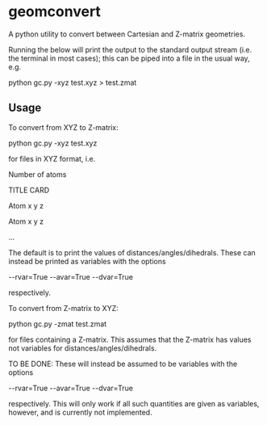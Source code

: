 # geomconvert
A python utility to convert between Cartesian and Z-matrix geometries. 

Running the below will print the output to the standard output stream (i.e. the terminal in most cases); this can be piped into a file in the usual way, e.g.

python gc.py -xyz test.xyz > test.zmat

## Usage

To convert from XYZ to Z-matrix:

python gc.py -xyz test.xyz 

for files in XYZ format, i.e.

Number of atoms

TITLE CARD

Atom x y z

Atom x y z

...

The default is to print the values of distances/angles/dihedrals. These can instead be printed as variables with the options

--rvar=True
--avar=True
--dvar=True

respectively.

To convert from Z-matrix to XYZ:

python gc.py -zmat test.zmat

for files containing a Z-matrix. This assumes that the Z-matrix has values not variables for distances/angles/dihedrals. 

TO BE DONE:
These will instead be assumed to be variables with the options

--rvar=True
--avar=True
--dvar=True

respectively. This will only work if all such quantities are given as variables, however, and is currently not implemented.


